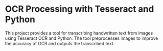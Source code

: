 # OCR Processing with Tesseract and Python

This project provides a tool for transcribing handwritten text from images using Tesseract OCR and Python. The tool preprocesses images to improve the accuracy of OCR and outputs the transcribed text.
